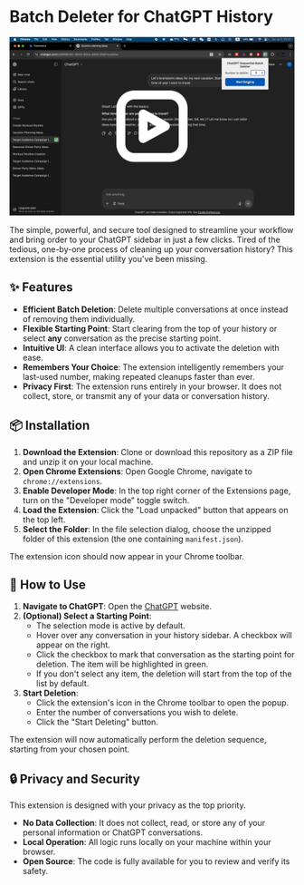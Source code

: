 # Batch Deleter for ChatGPT History

[![Demo](./assets/demoV-P.png)](https://youtu.be/NHs5r6YeGi4)

The simple, powerful, and secure tool designed to streamline your workflow and bring order to your ChatGPT sidebar in just a few clicks. Tired of the tedious, one-by-one process of cleaning up your conversation history? This extension is the essential utility you've been missing.

## ✨ Features

- **Efficient Batch Deletion**: Delete multiple conversations at once instead of removing them individually.
- **Flexible Starting Point**: Start clearing from the top of your history or select **any** conversation as the precise starting point.
- **Intuitive UI**: A clean interface allows you to activate the deletion with ease.
- **Remembers Your Choice**: The extension intelligently remembers your last-used number, making repeated cleanups faster than ever.
- **Privacy First**: The extension runs entirely in your browser. It does not collect, store, or transmit any of your data or conversation history.

## 📦 Installation

1.  **Download the Extension**: Clone or download this repository as a ZIP file and unzip it on your local machine.
2.  **Open Chrome Extensions**: Open Google Chrome, navigate to `chrome://extensions`.
3.  **Enable Developer Mode**: In the top right corner of the Extensions page, turn on the "Developer mode" toggle switch.
4.  **Load the Extension**: Click the "Load unpacked" button that appears on the top left.
5.  **Select the Folder**: In the file selection dialog, choose the unzipped folder of this extension (the one containing `manifest.json`).

The extension icon should now appear in your Chrome toolbar.

## 🚀 How to Use

1.  **Navigate to ChatGPT**: Open the [ChatGPT](https://chat.openai.com/) website.
2.  **(Optional) Select a Starting Point**:
    - The selection mode is active by default.
    - Hover over any conversation in your history sidebar. A checkbox will appear on the right.
    - Click the checkbox to mark that conversation as the starting point for deletion. The item will be highlighted in green.
    - If you don't select any item, the deletion will start from the top of the list by default.
3.  **Start Deletion**:
    - Click the extension's icon in the Chrome toolbar to open the popup.
    - Enter the number of conversations you wish to delete.
    - Click the "Start Deleting" button.

The extension will now automatically perform the deletion sequence, starting from your chosen point.

## 🔒 Privacy and Security

This extension is designed with your privacy as the top priority.

- **No Data Collection**: It does not collect, read, or store any of your personal information or ChatGPT conversations.
- **Local Operation**: All logic runs locally on your machine within your browser.
- **Open Source**: The code is fully available for you to review and verify its safety.
